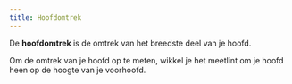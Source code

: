 ```yaml
---
title: Hoofdomtrek
---
```


De **hoofdomtrek** is de omtrek van het breedste deel van je hoofd.

Om de omtrek van je hoofd op te meten, wikkel je het meetlint om je hoofd heen op de hoogte van je voorhoofd.
<MeasieImage />
